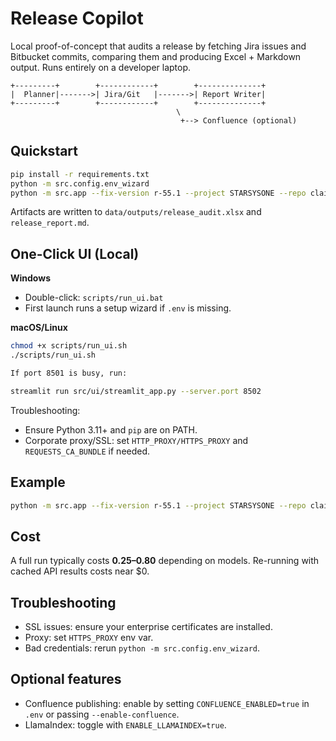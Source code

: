 # Release Copilot

Local proof-of-concept that audits a release by fetching Jira issues and Bitbucket commits, comparing them and producing Excel + Markdown output. Runs entirely on a developer laptop.

```
+---------+        +------------+        +--------------+
|  Planner|------->| Jira/Git   |------->| Report Writer|
+---------+        +------------+        +--------------+
                                     \
                                      +--> Confluence (optional)
```

## Quickstart

```bash
pip install -r requirements.txt
python -m src.config.env_wizard
python -m src.app --fix-version r-55.1 --project STARSYSONE --repo claimcenter --branch release/r-55.1
```

Artifacts are written to `data/outputs/release_audit.xlsx` and `release_report.md`.

## One-Click UI (Local)

**Windows**
- Double-click: `scripts/run_ui.bat`
- First launch runs a setup wizard if `.env` is missing.

**macOS/Linux**
```bash
chmod +x scripts/run_ui.sh
./scripts/run_ui.sh

If port 8501 is busy, run:

streamlit run src/ui/streamlit_app.py --server.port 8502
```

Troubleshooting:
- Ensure Python 3.11+ and `pip` are on PATH.
- Corporate proxy/SSL: set `HTTP_PROXY/HTTPS_PROXY` and `REQUESTS_CA_BUNDLE` if needed.

## Example

```bash
python -m src.app --fix-version r-55.1 --project STARSYSONE --repo claimcenter --branch release/r-55.1 --since 2025-07-01
```

## Cost
A full run typically costs **$0.25–$0.80** depending on models. Re-running with cached API results costs near $0.

## Troubleshooting
* SSL issues: ensure your enterprise certificates are installed.
* Proxy: set `HTTPS_PROXY` env var.
* Bad credentials: rerun `python -m src.config.env_wizard`.

## Optional features
* Confluence publishing: enable by setting `CONFLUENCE_ENABLED=true` in `.env` or passing `--enable-confluence`.
* LlamaIndex: toggle with `ENABLE_LLAMAINDEX=true`.
